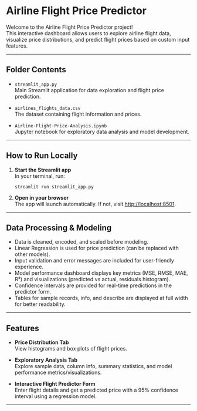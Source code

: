 # Airline Flight Price Predictor

Welcome to the Airline Flight Price Predictor project!  
This interactive dashboard allows users to explore airline flight data, visualize price distributions, and predict flight prices based on custom input features.

---

## Folder Contents

- `streamlit_app.py`  
  Main Streamlit application for data exploration and flight price prediction.

- `airlines_flights_data.csv`  
  The dataset containing flight information and prices.

- `Airline-Flight-Price-Analysis.ipynb`  
  Jupyter notebook for exploratory data analysis and model development.

---

## How to Run Locally 

1. **Start the Streamlit app**  
   In your terminal, run:
   ```
   streamlit run streamlit_app.py
   ```

2. **Open in your browser**  
   The app will launch automatically. If not, visit [http://localhost:8501](http://localhost:8501).

---

## Data Processing & Modeling

- Data is cleaned, encoded, and scaled before modeling.
- Linear Regression is used for price prediction (can be replaced with other models).
- Input validation and error messages are included for user-friendly experience.
- Model performance dashboard displays key metrics (MSE, RMSE, MAE, R²) and visualizations (predicted vs actual, residuals histogram).
- Confidence intervals are provided for real-time predictions in the predictor form.
- Tables for sample records, info, and describe are displayed at full width for better readability.

---

## Features

- **Price Distribution Tab**  
  View histograms and box plots of flight prices.

- **Exploratory Analysis Tab**  
  Explore sample data, column info, summary statistics, and model performance metrics/visualizations.

- **Interactive Flight Predictor Form**  
  Enter flight details and get a predicted price with a 95% confidence interval using a regression model.

---

